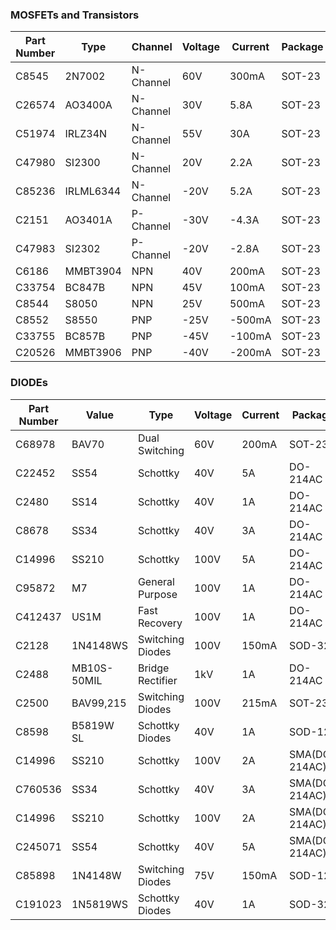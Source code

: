 ### MOSFETs and Transistors
| Part Number | Type                     | Channel   | Voltage | Current | Package |
|-------------|--------------------------|-----------|---------|---------|---------|
| C8545       | 2N7002                   | N-Channel | 60V     | 300mA   | SOT-23  |
| C26574      | AO3400A                  | N-Channel | 30V     | 5.8A    | SOT-23  |
| C51974      | IRLZ34N                  | N-Channel | 55V     | 30A     | SOT-23  |
| C47980      | SI2300                   | N-Channel | 20V     | 2.2A    | SOT-23  |
| C85236      | IRLML6344                | N-Channel | -20V    | 5.2A    | SOT-23  |
| C2151       | AO3401A                  | P-Channel | -30V    | -4.3A   | SOT-23  |
| C47983      | SI2302                   | P-Channel | -20V    | -2.8A   | SOT-23  |
| C6186       | MMBT3904                 | NPN       | 40V     | 200mA   | SOT-23  |
| C33754      | BC847B                   | NPN       | 45V     | 100mA   | SOT-23  |
| C8544       | S8050                    | NPN       | 25V     | 500mA   | SOT-23  |
| C8552       | S8550                    | PNP       | -25V    | -500mA  | SOT-23  |
| C33755      | BC857B                   | PNP       | -45V    | -100mA  | SOT-23  |
| C20526      | MMBT3906                 | PNP       | -40V    | -200mA  | SOT-23  |


### DIODEs

| Part Number | Value   | Type             | Voltage | Current | Package   |
|-------------|---------|------------------|---------|---------|-----------|
| C68978      | BAV70   | Dual Switching   | 60V     | 200mA   | SOT-23    |
| C22452      | SS54    | Schottky         | 40V     | 5A      | DO-214AC  |
| C2480       | SS14    | Schottky         | 40V     | 1A      | DO-214AC  |
| C8678       | SS34    | Schottky         | 40V     | 3A      | DO-214AC  |
| C14996      | SS210   | Schottky         | 100V    | 5A      | DO-214AC  |
| C95872      | M7      | General Purpose  | 100V    | 1A      | DO-214AC  |
| C412437     | US1M    | Fast Recovery    | 100V    | 1A      | DO-214AC  |
| C2128       | 1N4148WS| Switching Diodes | 100V    | 150mA   | SOD-323   |
| C2488       | MB10S-50MIL | Bridge Rectifier | 1kV    | 1A      | DO-214AC  |
| C2500       | BAV99,215 | Switching Diodes | 100V   | 215mA   | SOT-23    |
| C8598       | B5819W SL| Schottky Diodes  | 40V     | 1A      | SOD-123   |
| C14996      | SS210   | Schottky         | 100V    | 2A      | SMA(DO-214AC)|
| C760536     | SS34    | Schottky         | 40V     | 3A      | SMA(DO-214AC)|
| C14996      | SS210   | Schottky         | 100V    | 2A      | SMA(DO-214AC)|
| C245071     | SS54    | Schottky         | 40V     | 5A      | SMA(DO-214AC)|
| C85898      | 1N4148W | Switching Diodes | 75V     | 150mA   | SOD-123   |
| C191023     | 1N5819WS| Schottky Diodes  | 40V     | 1A      | SOD-323   |



